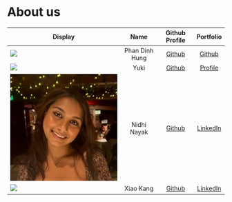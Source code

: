 # About us

| Display                                             |      Name      |              Github Profile              |                             Portfolio                             |
|-----------------------------------------------------|:--------------:|:----------------------------------------:|:-----------------------------------------------------------------:|
| ![](https://via.placeholder.com/100.png?text=Photo) | Phan Dinh Hung | [Github](https://github.com/PDHung1104)  |              [Github](https://github.com/PDHung1104)              |
| ![](https://via.placeholder.com/100.png?text=Photo) |      Yuki      | [Github](https://github.com/yuki-zmstr)  |            [Profile](https://yukihide-takahashi.com/)             |
| ![](../docs/images/nidhi.jpeg)                      |  Nidhi Nayak   | [Github](https://github.com/nidhi-nayak) |        [LinkedIn](https://www.linkedin.com/in/nidhirnayak)        |
| ![](https://via.placeholder.com/100.png?text=Photo) |   Xiao Kang    |  [Github](https://github.com/chenxk619)  | [LinkedIn](https://www.linkedin.com/in/chen-xiao-kang-9127b4234/) |
